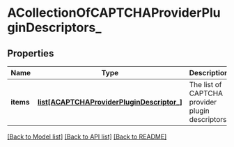 # ACollectionOfCAPTCHAProviderPluginDescriptors_

## Properties
Name | Type | Description | Notes
------------ | ------------- | ------------- | -------------
**items** | [**list[ACAPTCHAProviderPluginDescriptor_]**](ACAPTCHAProviderPluginDescriptor_.md) | The list of CAPTCHA provider plugin descriptors. | [optional] 

[[Back to Model list]](../README.md#documentation-for-models) [[Back to API list]](../README.md#documentation-for-api-endpoints) [[Back to README]](../README.md)



